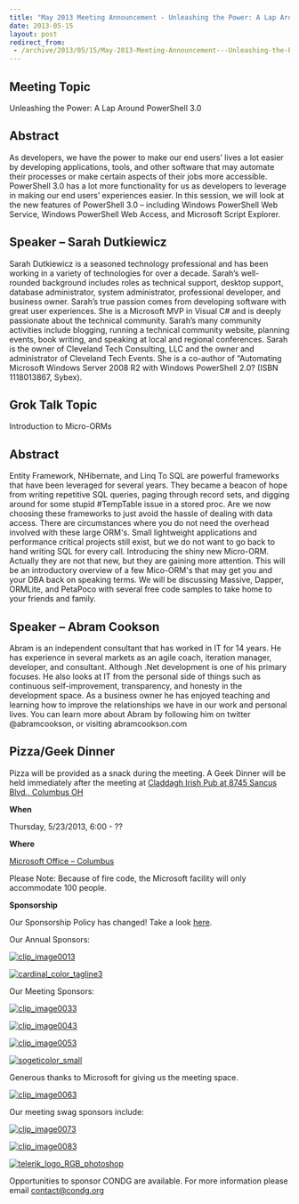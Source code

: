 ```yaml
---
title: "May 2013 Meeting Announcement - Unleashing the Power: A Lap Around PowerShell 3.0"
date: 2013-05-15
layout: post
redirect_from:
 - /archive/2013/05/15/May-2013-Meeting-Announcement---Unleashing-the-Power-A-Lap.aspx
---
```


## Meeting Topic

Unleashing the Power: A Lap Around PowerShell 3.0

## Abstract

As developers, we have the power to make our end users’ lives a lot easier by developing applications, tools, and other software that may automate their processes or make certain aspects of their jobs more accessible. PowerShell 3.0 has a lot more functionality for us as developers to leverage in making our end users’ experiences easier. In this session, we will look at the new features of PowerShell 3.0 – including Windows PowerShell Web Service, Windows PowerShell Web Access, and Microsoft Script Explorer.

## Speaker – Sarah Dutkiewicz

Sarah Dutkiewicz is a seasoned technology professional and has been working in a variety of technologies for over a decade. Sarah’s well-rounded background includes roles as technical support, desktop support, database administrator, system administrator, professional developer, and business owner. Sarah’s true passion comes from developing software with great user experiences. She is a Microsoft MVP in Visual C# and is deeply passionate about the technical community. Sarah’s many community activities include blogging, running a technical community website, planning events, book writing, and speaking at local and regional conferences. Sarah is the owner of Cleveland Tech Consulting, LLC and the owner and administrator of Cleveland Tech Events. She is a co-author of “Automating Microsoft Windows Server 2008 R2 with Windows PowerShell 2.0? (ISBN 1118013867, Sybex).

## Grok Talk Topic

Introduction to Micro-ORMs

## Abstract

Entity Framework, NHibernate, and Linq To SQL are powerful frameworks that have been leveraged for several years. They became a beacon of hope from writing repetitive SQL queries, paging through record sets, and digging around for some stupid #TempTable issue in a stored proc. Are we now choosing these frameworks to just avoid the hassle of dealing with data access. There are circumstances where you do not need the overhead involved with these large ORM's. Small lightweight applications and performance critical projects still exist, but we do not want to go back to hand writing SQL for every call. Introducing the shiny new Micro-ORM. Actually they are not that new, but they are gaining more attention. This will be an introductory overview of a few Mico-ORM's that may get you and your DBA back on speaking terms. We will be discussing Massive, Dapper, ORMLite, and PetaPoco with several free code samples to take home to your friends and family.

## Speaker – Abram Cookson

Abram is an independent consultant that has worked in IT for 14 years. He has experience in several markets as an agile coach, iteration manager, developer, and consultant. Although .Net development is one of his primary focuses. He also looks at IT from the personal side of things such as continuous self-improvement, transparency, and honesty in the development space. As a business owner he has enjoyed teaching and learning how to improve the relationships we have in our work and personal lives. You can learn more about Abram by following him on twitter @abramcookson, or visiting abramcookson.com

## Pizza/Geek Dinner

Pizza will be provided as a snack during the meeting. A Geek Dinner will be held immediately after the meeting at [Claddagh Irish Pub at 8745 Sancus Blvd., Columbus OH](http://www.bing.com/local/details.aspx?lid=YN671x11725012&amp;qt=yp&amp;what=claddagh&amp;where=Columbus,+Ohio&amp;s_cid=ansPhBkYp02&amp;mkt=en-us&amp;q=claddagh&amp;FORM=LARE)

**When**

Thursday, 5/23/2013, 6:00 - ??

**Where**

[Microsoft Office – Columbus](http://maps.google.com/maps?f=q&amp;hl=en&amp;q=8800+Lyra+Dr.+Columbus,+OH+43240&amp;om=1)

Please Note: Because of fire code, the Microsoft facility will only accommodate 100 people.

**Sponsorship**

Our Sponsorship Policy has changed! Take a look [here](http://www.condg.org/documents/Sponsorship%20Policy.pdf).

Our Annual Sponsors:

[![clip_image0013](http://condg.org/images/condg_org/Windows-Live-Writer/January-2013-Meeting-Announcement--_DBCD/clip_image0013_836cae65-6416-43f8-9634-cdf52c5f00a8.jpg "clip_image0013")](http://www.improvingenterprises.com)

[![cardinal_color_tagline3](http://condg.org/images/condg_org/Windows-Live-Writer/April-2013-Meeting-Announcement---MSMQ-a_B4CC/cardinal_color_tagline3_aa7a59d8-6af9-4071-a3c6-715999b671b0.jpg "cardinal_color_tagline3")](http://www.cardinalsolutions.com)

Our Meeting Sponsors:

[![clip_image0033](http://condg.org/images/condg_org/Windows-Live-Writer/January-2013-Meeting-Announcement--_DBCD/clip_image0033_345d4739-b377-4eef-b0cc-de2ce488a588.png "clip_image0033")](http://hmbnet.com)

[![clip_image0043](http://condg.org/images/condg_org/Windows-Live-Writer/January-2013-Meeting-Announcement--_DBCD/clip_image0043_1957482a-841d-4ea5-a04d-97057017247b.jpg "clip_image0043")](http://iccohio.com)

[![clip_image0053](http://condg.org/images/condg_org/Windows-Live-Writer/January-2013-Meeting-Announcement--_DBCD/clip_image0053_2dcab694-3305-4217-bd01-3197dce29f31.png "clip_image0053")](http://www.appdynamics.com)

[![sogeticolor_small](http://condg.org/images/condg_org/Windows-Live-Writer/January-2013-Meeting-Announcement--_DBCD/sogeticolor_small_thumb.gif "sogeticolor_small")](http://us.sogeti.com)

Generous thanks to Microsoft for giving us the meeting space.

[![clip_image0063](http://condg.org/images/condg_org/Windows-Live-Writer/January-2013-Meeting-Announcement--_DBCD/clip_image0063_017112b5-ebbc-4d6b-9105-9a99563d1af4.png "clip_image0063")](http://www.microsoft.com)

Our meeting swag sponsors include:

[![clip_image0073](http://condg.org/images/condg_org/Windows-Live-Writer/January-2013-Meeting-Announcement--_DBCD/clip_image0073_813519ba-ec40-4014-b290-0f59941c9ad2.gif "clip_image0073")](http://www.jetbrains.com/)

[![clip_image0083](http://condg.org/images/condg_org/Windows-Live-Writer/January-2013-Meeting-Announcement--_DBCD/clip_image0083_5c7c9dad-55ae-4900-8acf-50958e89728c.png "clip_image0083")](http://tekpub.com)

[![telerik_logo_RGB_photoshop](http://condg.org/images/condg_org/Windows-Live-Writer/January-2013-Meeting-Announcement--_DBCD/telerik_logo_RGB_photoshop_thumb.jpg "telerik_logo_RGB_photoshop")](http://www.telerik.com)

Opportunities to sponsor CONDG are available. For more information please email [contact@condg.org](mailto:contact@condg.org)
